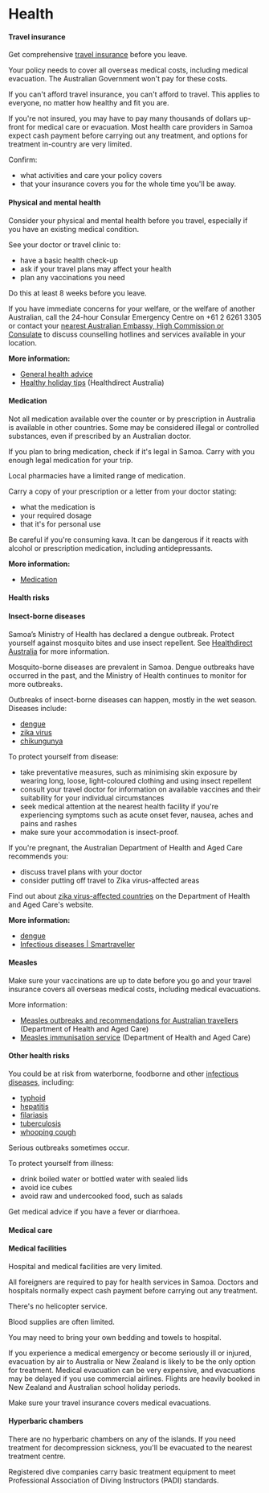 # Health

#### Travel insurance

Get comprehensive [travel insurance](/before-you-go/the-basics/travel-insurance "Travel insurance") before you leave.

Your policy needs to cover all overseas medical costs, including medical evacuation. The Australian Government won't pay for these costs.

If you can't afford travel insurance, you can't afford to travel. This applies to everyone, no matter how healthy and fit you are.

If you're not insured, you may have to pay many thousands of dollars up-front for medical care or evacuation. Most health care providers in Samoa expect cash payment before carrying out any treatment, and options for treatment in-country are very limited.

Confirm:

* what activities and care your policy covers
* that your insurance covers you for the whole time you'll be away.

#### Physical and mental health

Consider your physical and mental health before you travel, especially if you have an existing medical condition.

See your doctor or travel clinic to:

* have a basic health check-up
* ask if your travel plans may affect your health
* plan any vaccinations you need

Do this at least 8 weeks before you leave.

If you have immediate concerns for your welfare, or the welfare of another Australian, call the 24-hour Consular Emergency Centre on +61 2 6261 3305 or contact your [nearest Australian Embassy, High Commission or Consulate](https://www.dfat.gov.au/about-us/our-locations/missions/our-embassies-and-consulates-overseas) to discuss counselling hotlines and services available in your location.

**More information:**

* [General health advice](/node/43)
* [Healthy holiday tips](https://www.healthdirect.gov.au/healthy-holiday-tips-infographic) (Healthdirect Australia)

#### Medication

Not all medication available over the counter or by prescription in Australia is available in other countries. Some may be considered illegal or controlled substances, even if prescribed by an Australian doctor.

If you plan to bring medication, check if it's legal in Samoa. Carry with you enough legal medication for your trip.

Local pharmacies have a limited range of medication.

Carry a copy of your prescription or a letter from your doctor stating:

* what the medication is
* your required dosage
* that it's for personal use

Be careful if you're consuming kava. It can be dangerous if it reacts with alcohol or prescription medication, including antidepressants.

**More information:**

* [Medication](/node/26)

#### Health risks

#### Insect-borne diseases

Samoa’s Ministry of Health has declared a dengue outbreak. Protect yourself against mosquito bites and use insect repellent. See [Healthdirect Australia](https://aus01.safelinks.protection.outlook.com/?url=https%3A%2F%2Fwww.healthdirect.gov.au%2Fdengue-fever&data=05%7C02%7CGeri.Furness%40dfat.gov.au%7C0b0a969f987242a4065a08dd86b5a56b%7C9b7f23b30e8347a58a40ffa8a6fea536%7C0%7C0%7C638814836909497126%7CUnknown%7CTWFpbGZsb3d8eyJFbXB0eU1hcGkiOnRydWUsIlYiOiIwLjAuMDAwMCIsIlAiOiJXaW4zMiIsIkFOIjoiTWFpbCIsIldUIjoyfQ%3D%3D%7C0%7C%7C%7C&sdata=Gw92Yr4m62K5BUrWNNXUgyA%2FxcvzJvT05HpD0g3GaIk%3D&reserved=0) for more information. 

Mosquito-borne diseases are prevalent in Samoa. Dengue outbreaks have occurred in the past, and the Ministry of Health continues to monitor for more outbreaks. 

Outbreaks of insect-borne diseases can happen, mostly in the wet season. Diseases include:

* [dengue](https://www.health.gov.au/diseases/dengue-virus-infection)
* [zika virus](https://www1.health.gov.au/internet/main/publishing.nsf/Content/ohp-zika-factsheet-basics.htm)
* [chikungunya](https://www.who.int/health-topics/chikungunya/#tab=tab_1)

To protect yourself from disease:

* take preventative measures, such as minimising skin exposure by wearing long, loose, light-coloured clothing and using insect repellent
* consult your travel doctor for information on available vaccines and their suitability for your individual circumstances
* seek medical attention at the nearest health facility if you're experiencing symptoms such as acute onset fever, nausea, aches and pains and rashes
* make sure your accommodation is insect-proof.

If you're pregnant, the Australian Department of Health and Aged Care recommends you:

* discuss travel plans with your doctor
* consider putting off travel to Zika virus-affected areas

Find out about [zika virus-affected countries](https://www.healthdirect.gov.au/zika-virus) on the Department of Health and Aged Care's website.

**More information:**

* [dengue](https://www.health.gov.au/diseases/dengue-virus-infection)
* [Infectious diseases | Smartraveller](https://www.smartraveller.gov.au/before-you-go/health/diseases)

#### Measles

Make sure your vaccinations are up to date before you go and your travel insurance covers all overseas medical costs, including medical evacuations.

More information:

* [Measles outbreaks and recommendations for Australian travellers](https://www1.health.gov.au/internet/main/publishing.nsf/Content/ohp-measles-outbreaks-2019.htm) (Department of Health and Aged Care)
* [Measles immunisation service](https://www.health.gov.au/health-topics/immunisation/immunisation-services/measles-immunisation-service) (Department of Health and Aged Care)

#### Other health risks

You could be at risk from waterborne, foodborne and other [infectious diseases](https://aus01.safelinks.protection.outlook.com/?url=https%3A%2F%2Fwww.smartraveller.gov.au%2Fnode%2F348&data=05%7C02%7CMichelle.Lam%40dfat.gov.au%7C18e07014365f4e70965e08dd100e77fb%7C9b7f23b30e8347a58a40ffa8a6fea536%7C0%7C0%7C638684376526014556%7CUnknown%7CTWFpbGZsb3d8eyJFbXB0eU1hcGkiOnRydWUsIlYiOiIwLjAuMDAwMCIsIlAiOiJXaW4zMiIsIkFOIjoiTWFpbCIsIldUIjoyfQ%3D%3D%7C0%7C%7C%7C&sdata=wnR46YWUrOeH3NG%2FEQszpeDO7oFoMDQ5jJWKqRETpaw%3D&reserved=0), including:

* [typhoid](https://aus01.safelinks.protection.outlook.com/?url=https%3A%2F%2Fwww.who.int%2Fimmunization%2Fdiseases%2Ftyphoid%2Fen%2F&data=05%7C02%7CMichelle.Lam%40dfat.gov.au%7C18e07014365f4e70965e08dd100e77fb%7C9b7f23b30e8347a58a40ffa8a6fea536%7C0%7C0%7C638684376526027299%7CUnknown%7CTWFpbGZsb3d8eyJFbXB0eU1hcGkiOnRydWUsIlYiOiIwLjAuMDAwMCIsIlAiOiJXaW4zMiIsIkFOIjoiTWFpbCIsIldUIjoyfQ%3D%3D%7C0%7C%7C%7C&sdata=ugds1Jwz5mZN3jZevFYV5RO6HNo9Im%2Bk3w2eccsd7dM%3D&reserved=0)
* [hepatitis](https://aus01.safelinks.protection.outlook.com/?url=https%3A%2F%2Fwww.who.int%2Fhepatitis%2Fen%2F&data=05%7C02%7CMichelle.Lam%40dfat.gov.au%7C18e07014365f4e70965e08dd100e77fb%7C9b7f23b30e8347a58a40ffa8a6fea536%7C0%7C0%7C638684376526039331%7CUnknown%7CTWFpbGZsb3d8eyJFbXB0eU1hcGkiOnRydWUsIlYiOiIwLjAuMDAwMCIsIlAiOiJXaW4zMiIsIkFOIjoiTWFpbCIsIldUIjoyfQ%3D%3D%7C0%7C%7C%7C&sdata=i7oJ5zDTh%2BDNne36OcASLMTovktfpHhZTdZfL6kgYi0%3D&reserved=0)
* [filariasis](https://aus01.safelinks.protection.outlook.com/?url=https%3A%2F%2Fwww.who.int%2Fnews-room%2Ffact-sheets%2Fdetail%2Flymphatic-filariasis&data=05%7C02%7CMichelle.Lam%40dfat.gov.au%7C18e07014365f4e70965e08dd100e77fb%7C9b7f23b30e8347a58a40ffa8a6fea536%7C0%7C0%7C638684376526052472%7CUnknown%7CTWFpbGZsb3d8eyJFbXB0eU1hcGkiOnRydWUsIlYiOiIwLjAuMDAwMCIsIlAiOiJXaW4zMiIsIkFOIjoiTWFpbCIsIldUIjoyfQ%3D%3D%7C0%7C%7C%7C&sdata=XNg3I8hcBmObuTOR%2FETv0UE9q1xq%2BZLYIr6prw1FANU%3D&reserved=0)
* [tuberculosis](https://aus01.safelinks.protection.outlook.com/?url=https%3A%2F%2Fwww.who.int%2Fnews-room%2Ffact-sheets%2Fdetail%2Ftuberculosis&data=05%7C02%7CMichelle.Lam%40dfat.gov.au%7C18e07014365f4e70965e08dd100e77fb%7C9b7f23b30e8347a58a40ffa8a6fea536%7C0%7C0%7C638684376526066158%7CUnknown%7CTWFpbGZsb3d8eyJFbXB0eU1hcGkiOnRydWUsIlYiOiIwLjAuMDAwMCIsIlAiOiJXaW4zMiIsIkFOIjoiTWFpbCIsIldUIjoyfQ%3D%3D%7C0%7C%7C%7C&sdata=ckQD%2FkrMa0Db6uCUS6pNOdGz2309G0a6IHP7Qs43NcI%3D&reserved=0)
* [whooping cough](https://aus01.safelinks.protection.outlook.com/?url=https%3A%2F%2Fwww.health.gov.au%2Fdiseases%2Fpertussis-whooping-cough%23%3A~%3Atext%3DWhooping%2520cough%2520is%2520a%2520bacterial%2Cthe%2520infected%2520person%2520to%2520breathe&data=05%7C02%7CMichelle.Lam%40dfat.gov.au%7C18e07014365f4e70965e08dd100e77fb%7C9b7f23b30e8347a58a40ffa8a6fea536%7C0%7C0%7C638684376526081076%7CUnknown%7CTWFpbGZsb3d8eyJFbXB0eU1hcGkiOnRydWUsIlYiOiIwLjAuMDAwMCIsIlAiOiJXaW4zMiIsIkFOIjoiTWFpbCIsIldUIjoyfQ%3D%3D%7C0%7C%7C%7C&sdata=8V7oyB5OT8OiguaV3HOMCDU2bEC7i1ThELsIbeK65OE%3D&reserved=0)

Serious outbreaks sometimes occur.

To protect yourself from illness:

* drink boiled water or bottled water with sealed lids
* avoid ice cubes
* avoid raw and undercooked food, such as salads

Get medical advice if you have a fever or diarrhoea.

#### Medical care

#### Medical facilities

Hospital and medical facilities are very limited.

All foreigners are required to pay for health services in Samoa. Doctors and hospitals normally expect cash payment before carrying out any treatment.

There's no helicopter service.

Blood supplies are often limited.

You may need to bring your own bedding and towels to hospital.

If you experience a medical emergency or become seriously ill or injured, evacuation by air to Australia or New Zealand is likely to be the only option for treatment. Medical evacuation can be very expensive, and evacuations may be delayed if you use commercial airlines. Flights are heavily booked in New Zealand and Australian school holiday periods.

Make sure your travel insurance covers medical evacuations.

#### Hyperbaric chambers

There are no hyperbaric chambers on any of the islands. If you need treatment for decompression sickness, you'll be evacuated to the nearest treatment centre.

Registered dive companies carry basic treatment equipment to meet Professional Association of Diving Instructors (PADI) standards.
